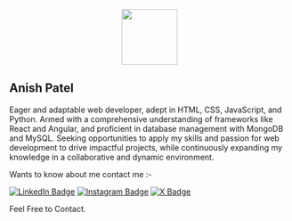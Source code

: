 <div id="header" align="center">
  <img src="https://media.giphy.com/media/M9gbBd9nbDrOTu1Mqx/giphy.gif" width="100"/>
</div>

## Anish Patel 

Eager and adaptable web developer, adept in HTML, CSS, JavaScript, and Python. Armed with a comprehensive understanding of frameworks like React and Angular, and proficient in database management with MongoDB and MySQL. Seeking opportunities to apply my skills and passion for web development to drive impactful projects, while continuously expanding my knowledge in a collaborative and dynamic environment.

Wants to know about me contact me :- 
<div id="badges">
  <a href="https://www.linkedin.com/in/anish1507/"><img src="https://img.shields.io/badge/LinkedIn-blue?style=for-the-badge&logo=linkedin&logoColor=white" alt="LinkedIn Badge"/></a>
  <a href="https://www.instagram.com/_im_anish__007/"><img src="https://img.shields.io/badge/Instagram-red?style=for-the-badge&logo=Instagram&logoColor=purple" alt="Instagram Badge"/></a>
  <a href="https://twitter.com/ANSpa2707"><img src="https://img.shields.io/badge/X-black?style=for-the-badge&logo=x&logoColor=white" alt="X Badge"/></a>
  <a href="[https://twitter.com/ANSpa2707](https://camo.githubusercontent.com/856421aadfc5f1ca5482d7e099b8d6ecbb8e001fb90fa73ee75461dd19755a94/68747470733a2f2f6b6f6d617265762e636f6d2f67687076632f3f757365726e616d653d706176616e3130303326636f6c6f723d626c756576696f6c657426626173653d31303033267374796c653d666f722d7468652d6261646765)"></a>

Feel Free to Contact.   





<!--
**anish9243/anish9243** is a ✨ _special_ ✨ repository because its `README.md` (this file) appears on your GitHub profile.

Here are some ideas to get you started:

- 🔭 I’m currently working on ...
- 🌱 I’m currently learning ...
- 👯 I’m looking to collaborate on ...
- 🤔 I’m looking for help with ...
- 💬 Ask me about ...
- 📫 How to reach me: ...
- 😄 Pronouns: ...
- ⚡ Fun fact: ...
-->
